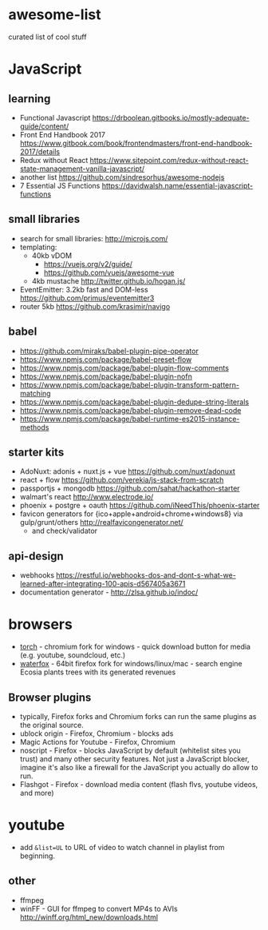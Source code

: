 # awesome-list
curated list of cool stuff

# JavaScript

## learning

- Functional Javascript https://drboolean.gitbooks.io/mostly-adequate-guide/content/
- Front End Handbook 2017 https://www.gitbook.com/book/frontendmasters/front-end-handbook-2017/details
- Redux without React https://www.sitepoint.com/redux-without-react-state-management-vanilla-javascript/
- another list https://github.com/sindresorhus/awesome-nodejs
- 7 Essential JS Functions https://davidwalsh.name/essential-javascript-functions

## small libraries

- search for small libraries: http://microjs.com/
- templating:
    - 40kb vDOM
        - https://vuejs.org/v2/guide/
        - https://github.com/vuejs/awesome-vue
    - 4kb mustache http://twitter.github.io/hogan.js/
- EventEmitter: 3.2kb fast and DOM-less https://github.com/primus/eventemitter3
- router 5kb https://github.com/krasimir/navigo

## babel

- https://github.com/miraks/babel-plugin-pipe-operator
- https://www.npmjs.com/package/babel-preset-flow
- https://www.npmjs.com/package/babel-plugin-flow-comments
- https://www.npmjs.com/package/babel-plugin-nofn
- https://www.npmjs.com/package/babel-plugin-transform-pattern-matching
- https://www.npmjs.com/package/babel-plugin-dedupe-string-literals
- https://www.npmjs.com/package/babel-plugin-remove-dead-code
- https://www.npmjs.com/package/babel-runtime-es2015-instance-methods

## starter kits

- AdoNuxt: adonis + nuxt.js + vue https://github.com/nuxt/adonuxt
- react + flow https://github.com/verekia/js-stack-from-scratch
- passportjs + mongodb https://github.com/sahat/hackathon-starter
- walmart's react http://www.electrode.io/
- phoenix + postgre + oauth https://github.com/iNeedThis/phoenix-starter
- favicon generators for {ico+apple+android+chrome+windows8} via gulp/grunt/others http://realfavicongenerator.net/
    - and check/validator

## api-design

- webhooks https://restful.io/webhooks-dos-and-dont-s-what-we-learned-after-integrating-100-apis-d567405a3671
- documentation generator - http://zlsa.github.io/indoc/

# browsers

- [torch](http://torchbrowser.com/) - chromium fork for windows - quick download button for media (e.g. youtube, soundcloud, etc.)
- [waterfox](https://www.waterfoxproject.org/) - 64bit firefox fork for windows/linux/mac - search engine Ecosia plants trees with its generated revenues

## Browser plugins

- typically, Firefox forks and Chromium forks can run the same plugins as the original source.
- ublock origin - Firefox, Chromium - blocks ads
- Magic Actions for Youtube - Firefox, Chromium
- noscript - Firefox - blocks JavaScript by default (whitelist sites you trust) and many other security features. Not just a JavaScript blocker, imagine it's also like a firewall for the JavaScript you actually do allow to run.
- Flashgot - Firefox - download media content (flash flvs, youtube videos, and more)

# youtube

-  add `&list=UL` to URL of video to watch channel in playlist from beginning.

## other

- ffmpeg
- winFF - GUI for ffmpeg to convert MP4s to AVIs http://winff.org/html_new/downloads.html
